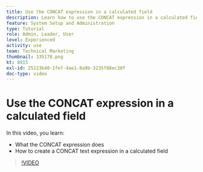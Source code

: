 ```yaml
---
title: Use the CONCAT expression in a calculated field
description: Learn how to use the CONCAT expression in a calculated field in Adobe [!DNL Workfront].
feature: System Setup and Administration
type: Tutorial
role: Admin, Leader, User
level: Experienced
activity: use
team: Technical Marketing
thumbnail: 335178.png
kt: 8915
exl-id: 25223b40-1fef-4ae1-8a9b-3235f88ec30f
doc-type: video
---
```

# Use the CONCAT expression in a calculated field

In this video, you learn:

* What the CONCAT expression does
* How to create a CONCAT text expression in a calculated field

>[!VIDEO](https://video.tv.adobe.com/v/335178/?quality=12)
